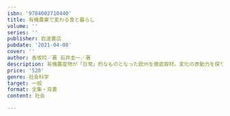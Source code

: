 ```yaml
---
isbn: '9784002710440'
title: 有機農業で変わる食と暮らし
volume: ''
series: ''
publisher: 岩波書店
pubdate: '2021-04-08'
cover: ''
author: 香坂玲／著 石井圭一／著
description: 有機農産物が「日常」的なものとなった欧州を徹底取材。変化の原動力を探り、日本の将来像をも提示。
price: '520'
genre: 社会科学
target: 一般
format: 全集・双書
content: 社会

---
```

